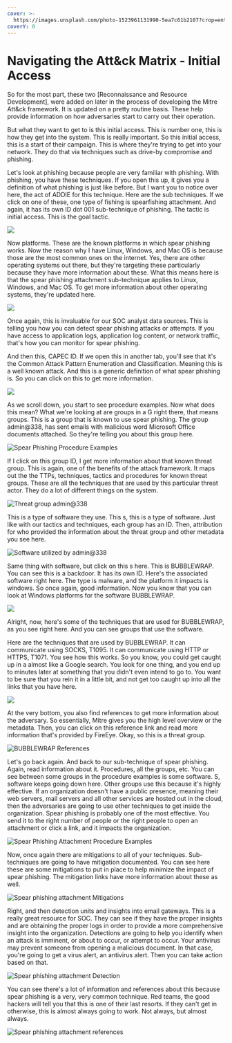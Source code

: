 ```yaml
---
cover: >-
  https://images.unsplash.com/photo-1523961131990-5ea7c61b2107?crop=entropy&cs=srgb&fm=jpg&ixid=MnwxOTcwMjR8MHwxfHNlYXJjaHw2fHx0ZWNofGVufDB8fHx8MTY0NjU5NDQzNA&ixlib=rb-1.2.1&q=85
coverY: 0
---
```


# Navigating the Att\&ck Matrix - Initial Access

So for the most part, these two \[Reconnaissance and Resource Development], were added on later in the process of developing the Mitre Att\&ck framework. It is updated on a pretty routine basis. These help provide information on how adversaries start to carry out their operation.&#x20;

But what they want to get to is this initial access. This is number one, this is how they get into the system. This is really important. So this initial access, this is a start of their campaign. This is where they're trying to get into your network. They do that via techniques such as drive-by compromise and phishing.

Let's look at phishing because people are very familiar with phishing. With phishing, you have these techniques. If you open this up, it gives you a definition of what phishing is just like before. But I want you to notice over here, the act of ADDIE for this technique. Here are the sub techniques. If we click on one of these, one type of fishing is spearfishing attachment. And again, it has its own ID dot 001 sub-technique of phishing. The tactic is initial access. This is the goal tactic.&#x20;

![](../../.gitbook/assets/phishing.PNG)

Now platforms. These are the known platforms in which spear phishing works. Now the reason why I have Linux, Windows, and Mac OS is because those are the most common ones on the internet. Yes, there are other operating systems out there, but they're targeting these particularly because they have more information about these. What this means here is that the spear phishing attachment sub-technique applies to Linux, Windows, and Mac OS. To get more information about other operating systems, they're updated here.

![](../../.gitbook/assets/platforms.PNG)

Once again, this is invaluable for our SOC analyst data sources. This is telling you how you can detect spear phishing attacks or attempts. If you have access to application logs, application log content, or network traffic, that's how you can monitor for spear phishing.&#x20;

And then this, CAPEC ID. If we open this in another tab, you'll see that it's the Common Attack Pattern Enumeration and Classification. Meaning this is a well known attack. And this is a generic definition of what spear phishing is. So you can click on this to get more information.

![](../../.gitbook/assets/capec.PNG)

As we scroll down, you start to see procedure examples. Now what does this mean? What we're looking at are groups in a G right there, that means groups. This is a group that is known to use spear phishing. The group admin@338, has sent emails with malicious word Microsoft Office documents attached. So they're telling you about this group here.&#x20;

![Spear Phishing Procedure Examples](../../.gitbook/assets/procedure\_examples.PNG)

If I click on this group ID, I get more information about that known threat group. This is again, one of the benefits of the attack framework. It maps out the the TTPs, techniques, tactics and procedures for known threat groups. These are all the techniques that are used by this particular threat actor. They do a lot of different things on the system.&#x20;

![Threat group admin@338](../../.gitbook/assets/admin@338.PNG)

This is a type of software they use. This s, this is a type of software. Just like with our tactics and techniques, each group has an ID. Then, attribution for who provided the information about the threat group and other metadata you see here.&#x20;

![Software utilized by admin@338](../../.gitbook/assets/software.PNG)

Same thing with software, but click on this s here. This is BUBBLEWRAP. You can see this is a backdoor. It has its own ID. Here's the associated software right here. The type is malware, and the platform it impacts is windows. So once again, good information. Now you know that you can look at Windows platforms for the software BUBBLEWRAP.&#x20;

![](../../.gitbook/assets/bubblewrap.PNG)

Alright, now, here's some of the techniques that are used for BUBBLEWRAP, as you see right here. And you can see groups that use the software.

Here are the techniques that are used by BUBBLEWRAP. It can communicate using SOCKS, T1095. It can communicate using HTTP or HTTPS, T1071. You see how this works. So you know, you could get caught up in a almost like a Google search. You look for one thing, and you end up to minutes later at something that you didn't even intend to go to. You want to be sure that you rein it in a little bit, and not get too caught up into all the links that you have here.&#x20;

![](../../.gitbook/assets/techniques\_and\_groups.PNG)

At the very bottom, you also find references to get more information about the adversary. So essentially, Mitre gives you the high level overview or the metadata. Then, you can click on this reference link and read more information that's provided by FireEye. Okay, so this is a threat group.&#x20;

![BUBBLEWRAP References](../../.gitbook/assets/references.PNG)

Let's go back again. And back to our sub-technique of spear phishing. Again, read information about it. Procedures, all the groups, etc. You can see between some groups in the procedure examples is some software. S, software keeps going down here. Other groups use this because it's highly effective. If an organization doesn't have a public presence, meaning their web servers, mail servers and all other services are hosted out in the cloud, then the adversaries are going to use other techniques to get inside the organization. Spear phishing is probably one of the most effective. You send it to the right number of people or the right people to open an attachment or click a link, and it impacts the organization.&#x20;

![Spear Phishing Attachment Procedure Examples](../../.gitbook/assets/procedure\_examples.PNG)

Now, once again there are mitigations to all of your techniques. Sub-techniques are going to have mitigation documented. You can see here these are some mitigations to put in place to help minimize the impact of spear phishing. The mitigation links have more information about these as well.&#x20;

![Spear phishing attachment Mitigations ](../../.gitbook/assets/mitagations2.PNG)

Right, and then detection units and insights into email gateways. This is a really great resource for SOC. They can see if they have the proper insights and are obtaining the proper logs in order to provide a more comprehensive insight into the organization. Detections are going to help you identify when an attack is imminent, or about to occur, or attempt to occur. Your antivirus may prevent someone from opening a malicious document. In that case, you're going to get a virus alert, an antivirus alert. Then you can take action based on that.&#x20;

![Spear phishing attachment Detection](../../.gitbook/assets/detection2.PNG)

You can see there's a lot of information and references about this because spear phishing is a very, very common technique. Red teams, the good hackers will tell you that this is one of their last resorts. If they can't get in otherwise, this is almost always going to work. Not always, but almost always.&#x20;

![Spear phishing attachment references](../../.gitbook/assets/references2.PNG)
